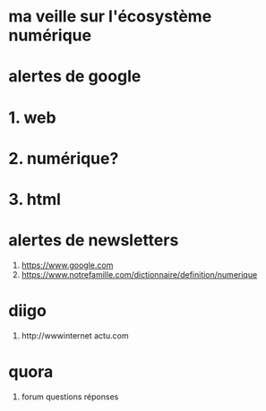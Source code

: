 # ma veille sur l'écosystème numérique #
# alertes de google #
# 1. web
# 2.  numérique? #
# 3. html
# alertes de newsletters #
1. https://www.google.com
2. https://www.notrefamille.com/dictionnaire/definition/numerique
# diigo #
1. http://wwwinternet actu.com

# quora #
1. forum questions réponses



